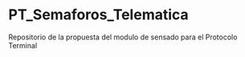 # PT_Semaforos_Telematica
Repositorio de la propuesta del modulo de sensado para el Protocolo Terminal
